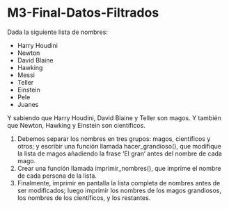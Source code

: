 # M3-Final-Datos-Filtrados

Dada la siguiente lista de nombres:

- Harry Houdini
- Newton
- David Blaine
- Hawking
- Messi
- Teller
- Einstein
- Pele
- Juanes

Y sabiendo que Harry Houdini, David Blaine y Teller son magos. Y también que Newton, Hawking y Einstein son científicos. 
1. Debemos separar los nombres en tres grupos: magos, científicos y otros; y escribir una función llamada hacer_grandioso(), que modifique la lista de magos añadiendo la frase ‘El gran‘ antes del nombre de cada mago.
2. Crear una función llamada imprimir_nombres(), que imprime el nombre de cada persona de la lista.
3. Finalmente, imprimir en pantalla la lista completa de nombres antes de ser modificados; luego imprimir los nombres de los magos grandiosos, los nombres de los científicos, y los restantes.